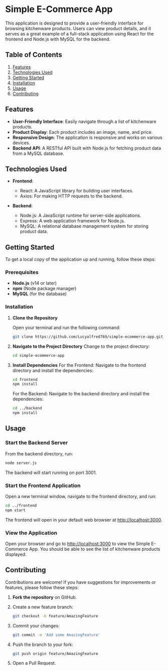 # Simple E-Commerce App

This application is designed to provide a user-friendly interface for browsing kitchenware products. Users can view product details, and it serves as a great example of a full-stack application using React for the frontend and Node.js with MySQL for the backend.

## Table of Contents

1. [Features](#features)
2. [Technologies Used](#technologies-used)
3. [Getting Started](#getting-started)
4. [Installation](#installation)
5. [Usage](#usage)
6. [Contributing](#contributing)

## Features

- **User-Friendly Interface**: Easily navigate through a list of kitchenware products.
- **Product Display**: Each product includes an image, name, and price.
- **Responsive Design**: The application is responsive and works on various devices.
- **Backend API**: A RESTful API built with Node.js for fetching product data from a MySQL database.

## Technologies Used

- **Frontend**:
  - React: A JavaScript library for building user interfaces.
  - Axios: For making HTTP requests to the backend.
  
- **Backend**:
  - Node.js: A JavaScript runtime for server-side applications.
  - Express: A web application framework for Node.js.
  - MySQL: A relational database management system for storing product data.

## Getting Started

To get a local copy of the application up and running, follow these steps:

### Prerequisites

- **Node.js** (v14 or later)
- **npm** (Node package manager)
- **MySQL** (for the database)

### Installation

1. **Clone the Repository**

   Open your terminal and run the following command:

   ```bash
   git clone https://github.com/Lucyalfred769/simple-ecommerce-app.git
2. **Navigate to the Project Directory**
   Change to the project directory:

   ```bash
   cd simple-ecommerce-app
3. **Install Dependencies**
   For the Frontend:
   Navigate to the frontend directory and install the dependencies:

   ```bash
   cd frontend
   npm install
   ```
   For the Backend:
   Navigate to the backend directory and install the dependencies:

   ```bash
   cd ../backend
   npm install

## Usage
### Start the Backend Server

From the backend directory, run:

```bash
node server.js
```

The backend will start running on port 3001.

### Start the Frontend Application

Open a new terminal window, navigate to the frontend directory, and run:

```bash
cd ../frontend
npm start
```

The frontend will open in your default web browser at [http://localhost:3000](http://localhost:3000).

### View the Application

Open your browser and go to [http://localhost:3000](http://localhost:3000) to view the Simple E-Commerce App. You should be able to see the list of kitchenware products displayed.

## Contributing

Contributions are welcome! If you have suggestions for improvements or features, please follow these steps:

1. **Fork the repository** on GitHub.

2. Create a new feature branch:

   ```bash
   git checkout -b feature/AmazingFeature
   ```

3. Commit your changes:

   ```bash
   git commit -m 'Add some AmazingFeature'
   ```

4. Push the branch to your fork:

   ```bash
   git push origin feature/AmazingFeature
   ```

5. Open a Pull Request.

  
